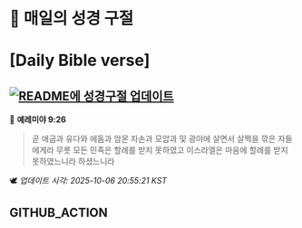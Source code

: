# 🙏 매일의 성경 구절
# [Daily Bible verse]
## [![README에 성경구절 업데이트](https://github.com/DONGSUKA/first_test/actions/workflows/update-readme-bible.yml/badge.svg)](https://github.com/DONGSUKA/first_test/actions/workflows/update-readme-bible.yml)
<!-- START_BIBLE_VERSE -->
📖 **예레미야 9:26**
> 곧 애굽과 유다와 에돔과 암몬 자손과 모압과 및 광야에 살면서 살쩍을 깎은 자들에게라 무릇 모든 민족은 할례를 받지 못하였고 이스라엘은 마음에 할례를 받지 못하였느니라 하셨느니라

🕊️ _업데이트 시각: 2025-10-06 20:55:21 KST_
  <!-- END_BIBLE_VERSE -->
## GITHUB_ACTION
